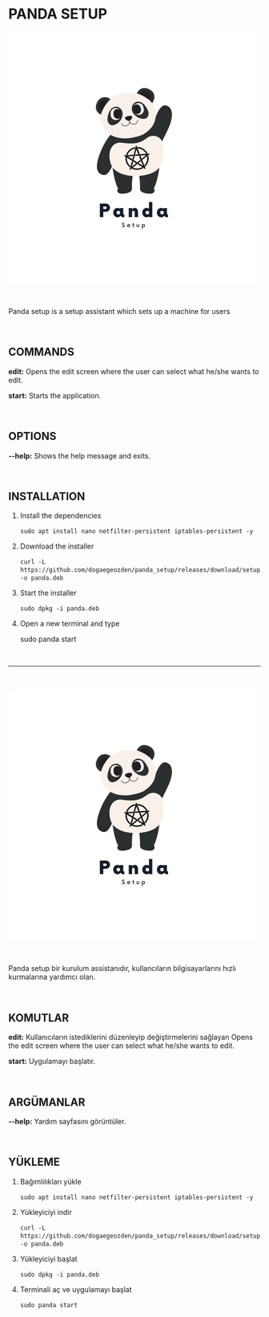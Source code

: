# PANDA SETUP

![PandaSetupLogo](https://raw.githubusercontent.com/dogaegeozden/panda_setup/main/app_images/panda_setup.png)

<br>

 Panda setup is a setup assistant which sets up a machine for users
 
 <br>
 
 ## COMMANDS

__edit:__ Opens the edit screen where the user can select what he/she wants to edit.

__start:__ Starts the application.

<br>

## OPTIONS

__--help:__ Shows the help message and exits.

<br>

## INSTALLATION

1) Install the dependencies
	
       sudo apt install nano netfilter-persistent iptables-persistent -y

2) Download the installer
	
       curl -L https://github.com/dogaegeozden/panda_setup/releases/download/setup/panda.deb -o panda.deb

3) Start the installer

       sudo dpkg -i panda.deb

4) Open a new terminal and type

      sudo panda start

<br>

---

<br>

![PandaSetupLogo](https://raw.githubusercontent.com/dogaegeozden/panda_setup/main/app_images/panda_setup.png)

<br>

Panda setup bir kurulum assistanıdır, kullancıların bilgisayarlarını hızlı kurmalarına yardımcı olan.
 
 <br>
 
 ## KOMUTLAR

__edit:__ Kullanıcıların istediklerini düzenleyip değiştirmelerini sağlayan Opens the edit screen where the user can select what he/she wants to edit.

__start:__ Uygulamayı başlatır.

<br>

## ARGÜMANLAR

__--help:__ Yardım sayfasını görüntüler.

<br>

## YÜKLEME

1) Bağımlılıkları yükle
	
       sudo apt install nano netfilter-persistent iptables-persistent -y

2) Yükleyiciyi indir
	
       curl -L https://github.com/dogaegeozden/panda_setup/releases/download/setup/panda.deb -o panda.deb

3) Yükleyiciyi başlat

       sudo dpkg -i panda.deb

4) Terminali aç ve uygulamayı başlat

       sudo panda start


<br>